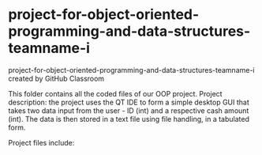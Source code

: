 # project-for-object-oriented-programming-and-data-structures-teamname-i
project-for-object-oriented-programming-and-data-structures-teamname-i created by GitHub Classroom

This folder contains all the coded files of our OOP project.
Project description: the project uses the QT IDE to form a simple desktop GUI that takes two data input from the user - ID (int) and a respective cash amount (int). The data is then stored in a text file using file handling, in a tabulated form.

Project files include:


